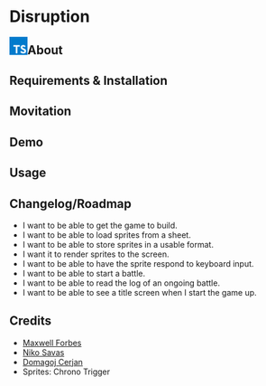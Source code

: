 # Disruption

<img height="32" width="32" align="left" src='https://raw.githubusercontent.com/github/explore/80688e429a7d4ef2fca1e82350fe8e3517d3494d/topics/typescript/typescript.png' />

## About

## Requirements & Installation

## Movitation

## Demo

## Usage

## Changelog/Roadmap

* I want to be able to get the game to build.
* I want to be able to load sprites from a sheet.
* I want to be able to store sprites in a usable format.
* I want it to render sprites to the screen.
* I want to be able to have the sprite respond to keyboard input.
* I want to be able to start a battle.
* I want to be able to read the log of an ongoing battle.
* I want to be able to see a title screen when I start the game up.

## Credits
* [Maxwell Forbes](https://maxwellforbes.com/posts/typescript-ecs-implementation/)
* [Niko Savas](https://medium.com/@savas/nomad-game-engine-part-2-ecs-9132829188e5)
* [Domagoj Cerjan](https://dev.t-matix.com/blog/platform/eimplementing-a-type-saf-ecs-with-typescript/)
* Sprites: Chrono Trigger